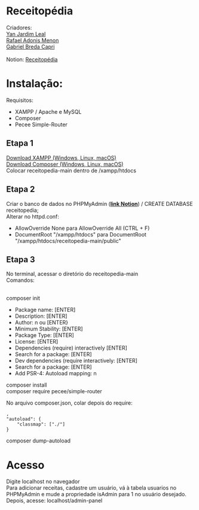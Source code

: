 # Receitopédia

Criadores:<br>
[Yan Jardim Leal](https://github.com/Yan-Jardim-Leal)<br>
[Rafael Adonis Menon](https://github.com/menonrafael477)<br>
[Gabriel Breda Capri](https://github.com/gbcapri)<br><br>
Notion: [Receitopédia](https://www.notion.so/Sistema-de-Culin-ria-Receitop-dia-1e1a7e6b6a8780eaa953d0828aee098a)

# Instalação:

Requisitos:
- XAMPP / Apache e MySQL
- Composer
- Pecee Simple-Router

## Etapa 1
 
[Download XAMPP (Windows, Linux, macOS)](https://www.apachefriends.org/pt_br/download.html) \
[Download Composer (Windows, Linux, macOS)](https://getcomposer.org/download) \
Colocar receitopedia-main dentro de /xampp/htdocs 

## Etapa 2

Criar o banco de dados no PHPMyAdmin ([**link Notion**](https://www.notion.so/Sistema-de-Culin-ria-Receitop-dia-1e1a7e6b6a8780eaa953d0828aee098a)) / CREATE DATABASE receitopedia; \
Alterar no httpd.conf: 
 - AllowOverride None para AllowOverride All (CTRL + F)
 - DocumentRoot "/xampp/htdocs" para DocumentRoot "/xampp/htdocs/receitopedia-main/public"

## Etapa 3

No terminal, acessar o diretório do receitopedia-main \
Comandos: <br><br>

composer init 
- Package name: [ENTER] 
- Description: [ENTER] 
- Author: n ou [ENTER} 
- Minimum Stability: [ENTER] 
- Package Type: [ENTER] 
- License: [ENTER] 
- Dependencies (require) interactively [ENTER] 
- Search for a package: [ENTER] 
- Dev dependencies (require interactively: [ENTER] 
- Search for a package: [ENTER] 
- Add PSR-4: Autoload mapping: n 
  
composer install \
composer require pecee/simple-router 

No arquivo composer.json, colar depois do require:

    ,
    "autoload": {
        "classmap": ["./"]
    }

composer dump-autoload

# Acesso

Digite localhost no navegador \
Para adicionar receitas, cadastre um usuário, vá à tabela usuarios no PHPMyAdmin e mude a propriedade isAdmin para 1 no usuário desejado. Depois, acesse: localhost/admin-panel



    
